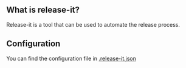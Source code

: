 ## What is release-it?

Release-it is a tool that can be used to automate the release process.

## Configuration

You can find the configuration file in [.release-it.json](https://github.com/artistudioxyz/dot-framework/blob/master/.release-it.json)